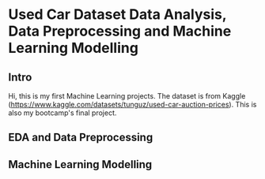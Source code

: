 # Used Car Dataset Data Analysis, Data Preprocessing and Machine Learning Modelling

## Intro 
Hi, this is my first Machine Learning projects. The dataset is from Kaggle (https://www.kaggle.com/datasets/tunguz/used-car-auction-prices). This is also my bootcamp's final project. 

## EDA and Data Preprocessing


## Machine Learning Modelling
